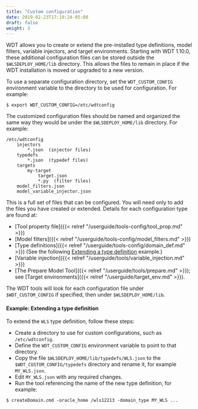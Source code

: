 ```yaml
---
title: "Custom configuration"
date: 2019-02-23T17:19:24-05:00
draft: false
weight: 3
---
```



WDT allows you to create or extend the pre-installed type definitions, model filters, variable injectors, and target environments. Starting with WDT 1.10.0, these additional configuration files can be stored outside the `$WLSDEPLOY_HOME/lib` directory. This allows the files to remain in place if the WDT installation is moved or upgraded to a new version.

To use a separate configuration directory, set the `WDT_CUSTOM_CONFIG` environment variable to the directory to be used for configuration. For example:
```
$ export WDT_CUSTOM_CONFIG=/etc/wdtconfig
```

The customized configuration files should be named and organized the same way they would be under the `$WLSDEPLOY_HOME/lib` directory. For example:
```
/etc/wdtconfig
    injectors
        *.json  (injector files)
    typedefs
        *.json  (typedef files)
    targets
        my-target
            target.json
            *.py  (filter files)
    model_filters.json
    model_variable_injector.json
```
This is a full set of files that can be configured. You will need only to add the files you have created or extended. Details for each configuration type are found at:
- [Tool property file]({{< relref "/userguide/tools-config/tool_prop.md" >}})
- [Model filters]({{< relref "/userguide/tools-config/model_filters.md" >}})
- [Type definitions]({{< relref "/userguide/tools-config/domain_def.md" >}}) (See the following [Extending a type definition](#example-extending-a-type-definition) example.)
- [Variable injection]({{< relref "/userguide/tools/variable_injection.md" >}})
- [The Prepare Model Tool]({{< relref "/userguide/tools/prepare.md" >}}); see [Target environments]({{< relref "/userguide/target_env.md" >}}).

The WDT tools will look for each configuration file under `$WDT_CUSTOM_CONFIG` if specified, then under `$WLSDEPLOY_HOME/lib`.

#### Example: Extending a type definition

To extend the `WLS` type definition, follow these steps:
- Create a directory to use for custom configurations, such as `/etc/wdtconfig`.
- Define the `WDT_CUSTOM_CONFIG` environment variable to point to that directory.
- Copy the file `$WLSDEPLOY_HOME/lib/typedefs/WLS.json` to the `$WDT_CUSTOM_CONFIG/typedefs` directory and rename it, for example `MY_WLS.json`.
- Edit `MY_WLS.json` with any required changes.
- Run the tool referencing the name of the new type definition, for example:
```
$ createDomain.cmd -oracle_home /wls12213 -domain_type MY_WLS ...
```
